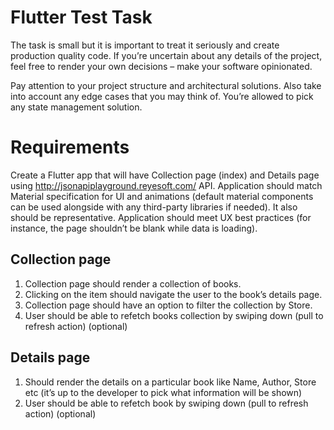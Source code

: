 # Flutter Test Task

The task is small but it is important to treat it seriously and create production quality code. If
you’re uncertain about any details of the project, feel free to render your own decisions – make
your software opinionated.

Pay attention to your project structure and architectural solutions. Also take into account any
edge cases that you may think of. You’re allowed to pick any state management solution.

# Requirements

Create a Flutter app that will have Collection page (index) and Details page using
http://jsonapiplayground.reyesoft.com/ API. Application should match Material specification for
UI and animations (default material components can be used alongside with any third-party
libraries if needed). It also should be representative. Application should meet UX best practices
(for instance, the page shouldn’t be blank while data is loading).

## Collection page

1. Collection page should render a collection of books.
2. Clicking on the item should navigate the user to the book’s details page.
3. Collection page should have an option to filter the collection by Store.
4. User should be able to refetch books collection by swiping down (pull to refresh action)
(optional)

## Details page

1. Should render the details on a particular book like Name, Author, Store etc (it’s up to the
developer to pick what information will be shown)
2. User should be able to refetch book by swiping down (pull to refresh action) (optional)
